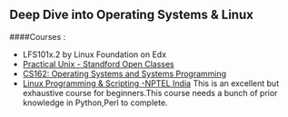 


## Deep Dive into Operating Systems & Linux 

####Courses :

 - LFS101x.2 by Linux Foundation on Edx
 - [Practical Unix - Standford Open Classes](http://openclassroom.stanford.edu/MainFolder/CoursePage.php?course=PracticalUnix)
 - [CS162: Operating Systems and Systems Programming](https://cs162.eecs.berkeley.edu/)
 - [Linux Programming & Scripting -NPTEL India](http://nptel.ac.in/courses/117106113/) 
	 This is an excellent but exhaustive course for beginners.This course needs a bunch of prior knowledge in Python,Perl to complete. 